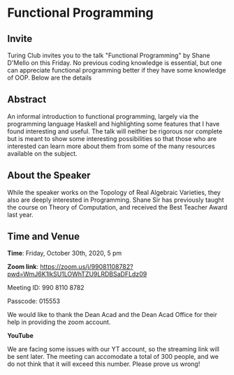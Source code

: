 # Functional Programming

## Invite

Turing Club invites you to the talk "Functional Programming" by Shane D'Mello on this Friday. No previous coding knowledge is essential, but one can appreciate functional programming better if they have some knowledge of OOP. Below are the details

## Abstract

An informal introduction to functional programming, largely via the programming language Haskell and highlighting some features that I have found interesting and useful. The talk will neither be rigorous nor complete but is meant to show some interesting possibilities so that those who are interested can learn more about them from some of the many resources available on the subject.

## About the Speaker

While the speaker works on the Topology of Real Algebraic Varieties, they also are deeply interested in  Programming. Shane Sir has previously taught the course on Theory of Computation, and received the Best Teacher Award last year.

## Time and Venue

**Time**: Friday, October 30th, 2020, 5 pm

**Zoom link**: https://zoom.us/j/99081108782?pwd=WmJ6K1lkSU1LOWhTZU9LRDBSaDFLdz09

Meeting ID: 990 8110 8782

Passcode: 015553

We would like to thank the Dean Acad and the Dean Acad Office for their help in providing the zoom account.

**YouTube**

We are facing some issues with our YT account, so the streaming link will be sent later. The meeting can accomodate a total of 300 people, and we do not think that it will exceed this number. Please prove us wrong!
